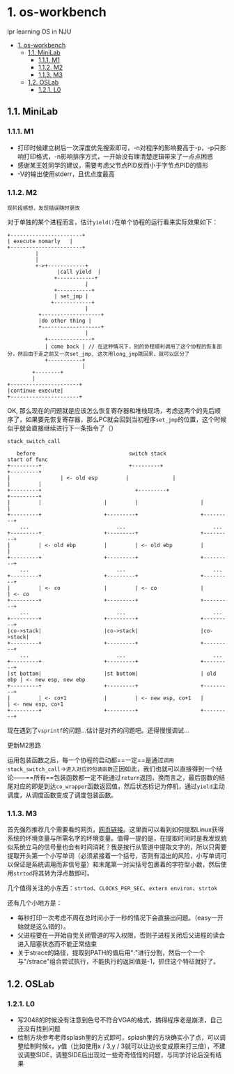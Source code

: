 # 1. os-workbench
lpr learning OS in NJU

<!-- TOC -->

- [1. os-workbench](#1-os-workbench)
    - [1.1. MiniLab](#11-minilab)
        - [1.1.1. M1](#111-m1)
        - [1.1.2. M2](#112-m2)
        - [1.1.3. M3](#113-m3)
    - [1.2. OSLab](#12-oslab)
        - [1.2.1. L0](#121-l0)

<!-- /TOC -->
## 1.1. MiniLab
### 1.1.1. M1
- 打印时候建立树后一次深度优先搜索即可，-n对程序的影响要高于-p，-p只影响打印格式，-n影响排序方式，一开始没有理清楚逻辑带来了一点点困惑
- 感谢某王姓同学的建议，需要考虑父节点PID反而小于字节点PID的情形
- -V的输出使用stderr，且优点度最高

### 1.1.2. M2
`现阶段感想，发现错误随时更改`

对于单独的某个进程而言，估计`yield()`在单个协程的运行看来实际效果如下：
```
+-----------------------+
| execute nomarly   |
+-----------------------+
         |
         | 
         +->+------------+
                |call yield  |
               +------------+
                         |
               +-----------+
               | set_jmp |
              +------------+
                         |
          +-------------------+
          |do other thing |
          +-------------------+
                         |
            +--------------+
            | come back | // 在这种情况下，别的协程顺利调用了这个协程的恢复部分，然后由于走之前又一次set_jmp, 这次用long_jmp跳回来，就可以区分了
            +-----------+
                        |
        +--------+
        |
+----------------------+
|continue execute|   
+----------------------+                  

```
OK, 那么现在的问题就是应该怎么恢复寄存器和堆栈现场，考虑这两个的先后顺序了，如果要先恢复寄存器，那么PC就会回到当初程序`set_jmp`的位置，这个时候似乎就会直接继续进行下一条指令了（）


`stack_switch_call`
```
   before                              switch stack                  start of func
+---------+                            +---------+                    +---------+          
|                | <- old esp         |              |                    |         |
+---------+                              +---------+                    +---------+
|         |                    |         |                    |         |
+---------+                    +---------+                    +---------+
    ...                            ...                            ...
+---------+                    +---------+                    +---------+
|         | <- old ebp         |         | <- old ebp         |         |
+---------+                    +---------+                    +---------+
    ...                            ...                            ...
+---------+                    +---------+                    +---------+
|         | <- co              |         | <- co              |         | <- co
+---------+                    +---------+                    +---------+
    ...                            ...                            ...
+---------+                    +---------+                    +---------+
|co->stack|                    |co->stack|                    |co->stack|
+---------+                    +---------+                    +---------+
    ...                            ...                            ...
+---------+                    +---------+                    +---------+
|st bottom|                    |st bottom|                    | old ebp | <- new esp, new ebp
+---------+                    +---------+                    +---------+
|         | <- co+1            |         | <- new esp, co+1   |         | <- new esp, co+1
+---------+                    +---------+                    +---------+
```

现在遇到了`vsprintf`的问题…估计是对齐的问题吧。还得慢慢调试…

更新M2思路

运用包装函数之后，每一个协程的启动都==一定==是通过`调用stack_switch_call`$\rightarrow$`进入对应的包装函数`正因如此，我们也就可以直接得到一个结论——==所有==包装函数都一定不能通过`return`返回，换而言之，最后函数的结尾对应的即是到达`co_wrapper`函数返回值，然后状态标记为停机，通过`yield`主动调度，从调度函数变成了调度包装函数。


### 1.1.3. M3
首先强烈推荐几个需要看的网页，[网页链接](https://blog.csdn.net/strugglelg/article/details/8954238)。这里面可以看到如何提取Linux获得系统的环境变量与所需名字的环境变量。值得一提的是，在提取时间时是我发现貌似系统立马的信号量也会有时间消耗？我是按行从管道中提取文字的，所以只需要提取开头第一个小写单词（必须紧接着一个括号，否则有溢出的风险，小写单词可以保证是系统调用而非信号量）和末尾第一对尖括号包裹着的字符型小数，然后使用`strtod`将其转为浮点数即可。

几个值得关注的小东西：`strtod`、`CLOCKS_PER_SEC`、`extern environ`、`strtok`

还有几个小地方是：
- 每秒打印一次考虑不周在总时间小于一秒的情况下会直接出问题。（easy一开始就是这么错的）。
- 父进程要在一开始自觉关闭管道的写入权限，否则子进程关闭后父进程的读会进入阻塞状态而不能正常结束
- 关于strace的路径，提取到PATH的值后用":"进行分割，然后一个一个与"/strace"组合尝试执行，不能执行的返回值是-1，抓住这个特征就好了。
## 1.2. OSLab

### 1.2.1. L0
- 写2048的时候没有注意到色号不符合VGA的格式，搞得程序老是崩溃，自己还没有找到问题
- 绘制方块参考老师splash里的方式即可，splash里的方块确实小了点，可以调整绘制时候x，y值（比如使用x / 3,y / 3就可以让边长变成原来打三倍），不建议调整SIDE，调整SIDE后出现过一些奇奇怪怪的问题，与同学讨论后没有结果